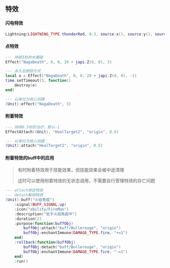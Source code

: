 ## 特效

#### 闪电特效

```lua
Lightning(LIGHTNING_TYPE.thunderRed, 0.3, source:x(), source:y(), source:h(), targer:x(), targer:y(), targer:h())
```

#### 点特效

```lua
--- 持续3秒的水爆破
Effect("NagaDeath", 0, 0, 20 + japi.Z(0, 0), 3)

--- 永久后删除方式
local e = Effect("NagaDeath", 0, 0, 20 + japi.Z(0, 0), -1)
time.setTimeout(3, function()
    destroy(e)
end)

--- 以单位为核心创建
(Unit):effect("NagaDeath", 3)
```

#### 附着特效

```lua
--- 持续0.5秒的治疗，默认-1
EffectAttach((Unit), "HealTarget2", "origin", 0.5)

--- 以单位为核心创建
(Unit):attach("HealTarget2", "origin", 0.5)
```

#### 附着特效的buff中的应用

> 有时附着特效用于技能效果，但技能效果会被中途清理
>
> 这时可以使用附着特效的无状态调用，不需要自行管理特效的存亡问题

```lua
--- attach绑定特效 
--- detach解绑特效 
(Unit):buff("火焰免疫")
    :signal(BUFF_SIGNAL.up)
    :icon("ability/FireMan")
    :description("处于火焰免疫中")
    :duration(2)
    :purpose(function(buffObj)
        buffObj:attach("buff/Bullerouge", "origin")
        buffObj:enchantImmune(DAMAGE_TYPE.fire, "+=1")
    end)
    :rollback(function(buffObj)
        buffObj:detach("buff/Bullerouge", "origin")
        buffObj:enchantImmune(DAMAGE_TYPE.fire, "-=1")
    end)
    :run()
```
